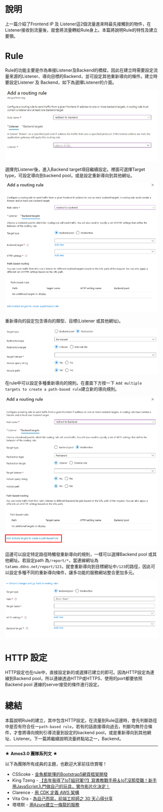 # 說明

上一篇介紹了Frontend IP 及 Listener這2個流量進來時最先接觸到的物件，在Listener接收到流量後，就會將流量轉給Rule身上。本篇將說明Rule的特性及建立要領。

# Rule

Rule的功能主要是作為串接Listener及Backend的橋樑，因此在建立時需要設定流量來源的Listener、導向目標的Backend，並可設定其他重新導向的條件。建立時要設定Listener 及 Backend，如下為選擇Listener的介面。

![image-20201007221844835](https://raw.githubusercontent.com/HanInfinity/MDnoteImg/master/typora_uploadimage-20201007221844835.png)

選擇完Listener後，進入Backend target項目繼續設定。裡面可選擇Target type，可設定導向到backend pool，或是設定重新導向到其他網址。

![image-20201007222536269](https://raw.githubusercontent.com/HanInfinity/MDnoteImg/master/typora_uploadimage-20201007222536269.png)

重新導向的設定包含導向的類型、目標(Listener 或其他網址)。

![image-20201007222831826](https://raw.githubusercontent.com/HanInfinity/MDnoteImg/master/typora_uploadimage-20201007222831826.png)

在rule中可以設定多種重新導向的規則。在畫面下方按一下 `Add multiple targets to create a path-based rule`建立新的導向規則。

![image-20201007223038490](https://raw.githubusercontent.com/HanInfinity/MDnoteImg/master/typora_uploadimage-20201007223038490.png)

這邊可以設定特定路徑時觸發重新導向的規則，一樣可以選擇Backend pool 或其他網址。若設定path 為`/report/*`，當連線網址為`tatamo.ddns.net/report/123`，就會重新導向到目標網址中`/123`的路徑，因此可以設定多種不同的重新導向條件，讓多功能的服務網站整合更加多元。

![image-20201007223500917](https://raw.githubusercontent.com/HanInfinity/MDnoteImg/master/typora_uploadimage-20201007223500917.png)

# HTTP 設定

HTTP設定也在rule中，直接設定新的或選擇已建立的即可。因為HTTP設定為連線到Backend pool，所以連線透過HTTP或HTTPS、使用的port都要依照Backend pool 連線的server接受的條件進行設定。

# 總結

本篇說明Rule的建立，其中包含HTTP設定。在流量到Rule這邊時，會先判斷路徑中是否有符合任一`path-based rule`，若有的話直接導向過去，判斷均無符合條件，才會將導向規則引導流量到設定的backend pool，或是重新導向到其他網址、Listener。下一篇將繼續說明流量終點站之一，Backend。



---

★ **Amos3.0 團隊系列文** ★  

以下為團隊所有成員的主題，也歡迎大家前往欣賞喔！

- CSScoke - [金魚都能懂的Bootstrap5網頁框架開發](https://ithelp.ithome.com.tw/users/20112550/ironman/3796)  
- King Tzeng - [【去年我得了IoT組冠軍!?】寫書教戰手冊＆IoT沒那麼難！新手用JavaScript入門做自己的玩具，實作影片化決定！](https://ithelp.ithome.com.tw/users/20103130/ironman/3712)  
- Clarence - [用 CDK 定義 AWS 架構](https://ithelp.ithome.com.tw/users/20117701/ironman/3734)  
- Vita Ora - [為自己而寫，前端工程師之 30 天心得分享](https://ithelp.ithome.com.tw/users/20112656/ironman/3799)  
- 塔塔默 - [用Azure建立一條龍的服務](https://ithelp.ithome.com.tw/users/20112552/ironman/3823)